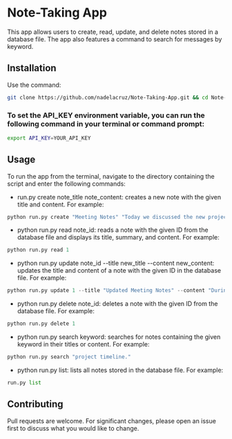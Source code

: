 # Note-Taking App

This app allows users to create, read, update, and delete notes stored in a database file. The app also features a command to search for messages by keyword.

## Installation

Use the command:

```bash
git clone https://github.com/nadelacruz/Note-Taking-App.git && cd Note-Taking-App && python3 -m venv myenv && source myenv/bin/activate && python install_reqs.py
```

### To set the API_KEY environment variable, you can run the following command in your terminal or command prompt:
```bash
export API_KEY=YOUR_API_KEY
```

## Usage
To run the app from the terminal, navigate to the directory containing the script and enter the following commands:

* run.py create note_title note_content: creates a new note with the given title and content. For example: 
```python
python run.py create "Meeting Notes" "Today we discussed the new project timeline and assigned tasks to team members."

```
* python run.py read note_id: reads a note with the given ID from the database file and displays its title, summary, and content. For example: 
```python
python run.py read 1

```
* python run.py update note_id --title new_title --content new_content: updates the title and content of a note with the given ID in the database file. For example: 
```python
python run.py update 1 --title "Updated Meeting Notes" --content "During the meeting, we decided to prioritize task A and pushed back the deadline for task B."

```
* python run.py delete note_id: deletes a note with the given ID from the database file. For example:
```python
python run.py delete 1

```
* python run.py search keyword: searches for notes containing the given keyword in their titles or content. For example:
```python
python run.py search "project timeline."

```
* python run.py list: lists all notes stored in the database file. For example:
```python
run.py list

```


## Contributing
Pull requests are welcome. For significant changes, please open an issue first to discuss what you would like to change.
